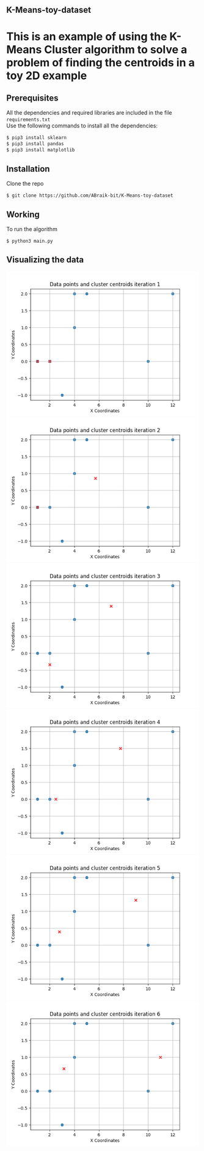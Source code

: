 ## K-Means-toy-dataset
# This is an example of using the K-Means Cluster algorithm to solve a problem of finding the centroids in a toy 2D example 

## Prerequisites

All the dependencies and required libraries are included in the file <code>requirements.txt</code>  
Use the following commands to install all the dependencies:
```
$ pip3 install sklearn
$ pip3 install pandas
$ pip3 install matplotlib
```

## Installation
Clone the repo
```
$ git clone https://github.com/ABraik-bit/K-Means-toy-dataset
```


## Working

To run the algorithm
```
$ python3 main.py 
```
## Visualizing the data
![Starting iteration](https://github.com/ABraik-bit/K-Means-toy-dataset/blob/main/plot1.png)
![First iteration](https://github.com/ABraik-bit/K-Means-toy-dataset/blob/main/plot2.png)
![Second iteration](https://github.com/ABraik-bit/K-Means-toy-dataset/blob/main/plot3.png)
![Third iteration](https://github.com/ABraik-bit/K-Means-toy-dataset/blob/main/plot4.png)
![Forth iteration](https://github.com/ABraik-bit/K-Means-toy-dataset/blob/main/plot5.png)
![Fifth iteration](https://github.com/ABraik-bit/K-Means-toy-dataset/blob/main/plot6.png)

